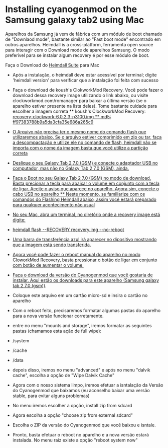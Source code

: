 Installing cyanogenmod on the Samsung galaxy tab2 using Mac
=======================================================

Aparelhos da Samsung já vem de fábrica com um módulo de boot chamado de "Downlaod mode", bastante similar ao "Fast boot mode" encontrado em outros aparelhos. Heimdall is a cross-platform, ferramenta open source para interagir com o Download mode de aparelhos Samsung. O modo preferível para se instalar algum recovery é por esse módulo de boot.

Faça o Download do <a href="http://glassechidna.com.au/heimdall/#downloads">Heimdall Suite</a> para Mac

* Após a instalação, o heimdall deve estar acessível por terminal; digite 'heimdall version' para verificar que a instalação foi feita com sucesso
* Faça o download de koush's ClokworkMod Recovery. Você pode fazer o download dessa recovery image utilizando o link abaixo, ou visite clockworkmod.com/romanager para baixar a última versão (se o aparelho estiver presente na lista deles). Tome bastante cuidade para escolher a imagem correta 
** koush's ClockworkMod Recovery: <a href="http://download2.clockworkmod.com/recoveries/recovery-clockwork-6.0.2.3-p3100.img">recovery-clockwork-6.0.2.3-p3100.img
** md5: ff97383788b9a5da3cfa35e686a265c9

* O Arquivo não precisa ter o mesmo nome do comando flash que utilizaremos abaixo. Se o arquivo estiver comprimido em zip ou tar, faça a descompactação e utilize ele no comando de flash, heimdall não se importa com o nome da imagem basta que você utilize a partição correta

* Deslique o seu Galaxy Tab 2 7.0 (GSM) e conecte o adaptador USB no computador, mas não no Galaxy Tab 2 7.0 (GSM), ainda.

* Faça o Boot no seu Galaxy Tab 2 7.0 (GSM) no modo de download. Basta precionar a tecla para abaixar o volume em conjunto com a tecla de ligar. Aceite o aviso que aparece no aparelho. Agora sim, conecte o cabo USB no aparelho
** Neste momento, se familiarize com os comandos do Flashing Heimdall abaixo, assim você estará preparado para qualquer acontecimento não usual
* No seu Mac, abra um terminal, no diretório onde a recovery image está digite:
* heimdall flash --RECOVERY recovery.img --no-reboot

* Uma barra de transferência azul irá aparecer no dipositivo mostrando que a imagem está sendo transferida.

* Agora você pode fazer o reboot manual do aparelho no modo CloworkMod Recovery, basta pressionar o botão de ligar em conjunto com botão de aumentar o volume.

* Faça o download da versão do Cyanogenmod que você gostaria de instalar. <a href="http://download.cyanogenmod.org/?device=p3100">Aqui estão os downloads para este aparelho (Samsung galaxy tab 2 7.0 (gsm))</a>. 

* Coloque este arquivo em um cartão micro-sd e insira o cartão no aparelho

* Com o reboot feito, precisaremos formatar algumas pastas do aparelho para a nova versão funcionar corretamente.

* entre no menu "mounts and storage", iremos formatar as seguintes pastas (chamamos esta ação de full wipe):
* /system
* /cache
* /data
* depois disso, iremos no menu "advanced" e após no menu "dalvik cache", escolha a opção de "Wipe Dalvik Cache"

* Agora com o nosso sistema limpo, iremos efetuar a isntalação da Versão do Cyanogenmod que baixamos (eu aconselho baixar uma versão stable, para evitar alguns problemas)

* No menu iremos escolher a opção, install zip from sdcard
* Agora escolha a opção "choose zip from external sdcard"
* Escolha o ZIP da versão do Cyanogenmod que você baixou e isntale.

* Pronto, basta efetuar o reboot no aparelho e a nova versão estará instalada. No menu raiz existe a opção "reboot system now"



